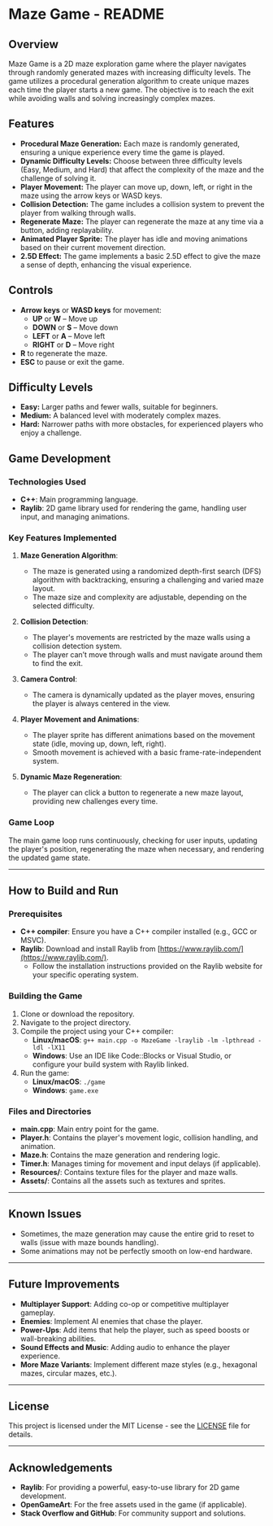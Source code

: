 # Maze Game - README

## Overview

Maze Game is a 2D maze exploration game where the player navigates through randomly generated mazes with increasing difficulty levels. The game utilizes a procedural generation algorithm to create unique mazes each time the player starts a new game. The objective is to reach the exit while avoiding walls and solving increasingly complex mazes.

## Features

- **Procedural Maze Generation:** Each maze is randomly generated, ensuring a unique experience every time the game is played.
- **Dynamic Difficulty Levels:** Choose between three difficulty levels (Easy, Medium, and Hard) that affect the complexity of the maze and the challenge of solving it.
- **Player Movement:** The player can move up, down, left, or right in the maze using the arrow keys or WASD keys.
- **Collision Detection:** The game includes a collision system to prevent the player from walking through walls.
- **Regenerate Maze:** The player can regenerate the maze at any time via a button, adding replayability.
- **Animated Player Sprite:** The player has idle and moving animations based on their current movement direction.
- **2.5D Effect:** The game implements a basic 2.5D effect to give the maze a sense of depth, enhancing the visual experience.

## Controls

- **Arrow keys** or **WASD keys** for movement:
  - **UP** or **W** – Move up
  - **DOWN** or **S** – Move down
  - **LEFT** or **A** – Move left
  - **RIGHT** or **D** – Move right
- **R** to regenerate the maze.
- **ESC** to pause or exit the game.

## Difficulty Levels

- **Easy:** Larger paths and fewer walls, suitable for beginners.
- **Medium:** A balanced level with moderately complex mazes.
- **Hard:** Narrower paths with more obstacles, for experienced players who enjoy a challenge.

## Game Development

### Technologies Used

- **C++**: Main programming language.
- **Raylib**: 2D game library used for rendering the game, handling user input, and managing animations.

### Key Features Implemented

1. **Maze Generation Algorithm**:

   - The maze is generated using a randomized depth-first search (DFS) algorithm with backtracking, ensuring a challenging and varied maze layout.
   - The maze size and complexity are adjustable, depending on the selected difficulty.

2. **Collision Detection**:

   - The player's movements are restricted by the maze walls using a collision detection system.
   - The player can’t move through walls and must navigate around them to find the exit.

3. **Camera Control**:

   - The camera is dynamically updated as the player moves, ensuring the player is always centered in the view.

4. **Player Movement and Animations**:

   - The player sprite has different animations based on the movement state (idle, moving up, down, left, right).
   - Smooth movement is achieved with a basic frame-rate-independent system.

5. **Dynamic Maze Regeneration**:
   - The player can click a button to regenerate a new maze layout, providing new challenges every time.

### Game Loop

The main game loop runs continuously, checking for user inputs, updating the player's position, regenerating the maze when necessary, and rendering the updated game state.

---

## How to Build and Run

### Prerequisites

- **C++ compiler**: Ensure you have a C++ compiler installed (e.g., GCC or MSVC).
- **Raylib**: Download and install Raylib from [https://www.raylib.com/](https://www.raylib.com/).
  - Follow the installation instructions provided on the Raylib website for your specific operating system.

### Building the Game

1. Clone or download the repository.
2. Navigate to the project directory.
3. Compile the project using your C++ compiler:
   - **Linux/macOS**: `g++ main.cpp -o MazeGame -lraylib -lm -lpthread -ldl -lX11`
   - **Windows**: Use an IDE like Code::Blocks or Visual Studio, or configure your build system with Raylib linked.
4. Run the game:
   - **Linux/macOS**: `./game`
   - **Windows**: `game.exe`

### Files and Directories

- **main.cpp**: Main entry point for the game.
- **Player.h**: Contains the player's movement logic, collision handling, and animation.
- **Maze.h**: Contains the maze generation and rendering logic.
- **Timer.h**: Manages timing for movement and input delays (if applicable).
- **Resources/**: Contains texture files for the player and maze walls.
- **Assets/**: Contains all the assets such as textures and sprites.

---

## Known Issues

- Sometimes, the maze generation may cause the entire grid to reset to walls (issue with maze bounds handling).
- Some animations may not be perfectly smooth on low-end hardware.

---

## Future Improvements

- **Multiplayer Support**: Adding co-op or competitive multiplayer gameplay.
- **Enemies**: Implement AI enemies that chase the player.
- **Power-Ups**: Add items that help the player, such as speed boosts or wall-breaking abilities.
- **Sound Effects and Music**: Adding audio to enhance the player experience.
- **More Maze Variants**: Implement different maze styles (e.g., hexagonal mazes, circular mazes, etc.).

---

## License

This project is licensed under the MIT License - see the [LICENSE](LICENSE) file for details.

---

## Acknowledgements

- **Raylib**: For providing a powerful, easy-to-use library for 2D game development.
- **OpenGameArt**: For the free assets used in the game (if applicable).
- **Stack Overflow and GitHub**: For community support and solutions.
